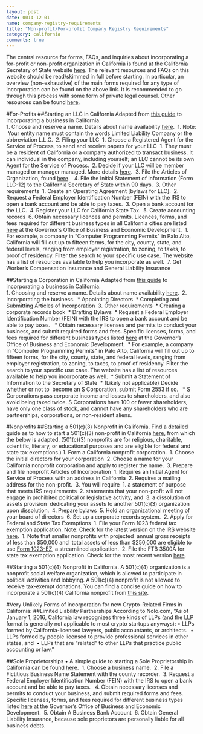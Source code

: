 ```yaml
---
layout: post
date: 0014-12-01
name: company-registry-requirements
title: "Non-profit/For-profit Company Registry Requirements"
category: california
comments: true
---
```


The central resource for forms, FAQs, and inquiries about incorporating a for-profit or non-profit organization in California is found at the California Secretary of State website [here](http://www.sos.ca.gov/business-programs/business-entities/faqs/). The relevant resources and FAQs on this website should be read/skimmed in full before starting. In particular, an overview (non-exhaustive) of the main forms required for any type of incorporation can be found on the above link. It is recommended to go through this process with some form of private legal counsel. Other resources can be found [here](http://www.sos.ca.gov/business-programs/business-entities/starting-business/).

#For-Profits
##Starting an LLC in California
Adapted from [this guide](https://howtostartanllc.com/california-llc) to incorporating a business in California.  
	1.	Choose and reserve a name. Details about name availability [here](http://www.sos.ca.gov/business-programs/business-entities/name-availability/). 
	  1.	Note:  Your entity name must contain the words Limited Liability Company or the abbreviation L.L.C. 
	2.	Filing your LLC 
	  1.	Choose a Registered Agent for the Service of Process, to send and receive papers for your LLC 
	    1.	They must be a resident of California or a company authorized to transact business. It can individual in the company, including yourself; an LLC cannot be its own Agent for the Service of Process. 
	  2.	Decide if your LLC will be member managed or manager managed. More details [here](https://howtostartanllc.com/members-vs-managers-managed-llc). 
	  3.	File the Articles of Organization, found [here](http://bpd.cdn.sos.ca.gov/llc/forms/llc-1.pdf).  
	  4.	File the Initial Statement of Information (Form LLC-12) to the California Secretary of State within 90 days. 
	3.	Other requirements 
	  1.	Create an Operating Agreement [bylaws for LLC]. 
	  2.	Request a Federal Employer Identification Number (FEIN) with the IRS to open a bank account and be able to pay taxes. 
	  3.	Open a bank account for the LLC. 
	  4.	Register your LLC for California State Tax. 
	  5.	Create accounting records 
	  6.	Obtain necessary licences and permits. Licences, forms, and fees required for different business types in all California cities are listed [here](http://www.calgold.ca.gov/) at the Governor’s Office of Business and Economic Development. 
	    1.	For example, a company in “Computer Programming Permits" in Palo Alto, California will fill out up to fifteen forms, for the city, county, state, and federal levels, ranging from employer registration, to zoning, to taxes, to proof of residency. Filter the search to your specific use case. The website has a list of resources available to help you incorporate as well. 
	  7.	Get Worker’s Compensation Insurance and General Liability Insurance 

##Starting a Corporation in California
Adapted from [this guide](https://www.wikihow.com/Incorporate-a-Business-in-California) to incorporating a business in California.  
	1.	Choosing and reserve a name. Details about name availability [here](http://www.sos.ca.gov/business-programs/business-entities/name-availability/). 
	2.	Incorporating the business. 
	  *	Appointing Directors 
	  *	Completing and Submitting Articles of Incorporation 
	3.	Other requirements 
	  *	Creating a corporate records book 
	  *	Drafting Bylaws 
	  *	Request a Federal Employer Identification Number (FEIN) with the IRS to open a bank account and be able to pay taxes.  
	  *	Obtain necessary licenses and permits to conduct your business, and submit required forms and fees. Specific licenses, forms, and fees required for different business types listed [here](http://www.calgold.ca.gov/) at the Governor’s Office of Business and Economic Development. 
	    *	For example, a company in “Computer Programming Permits" in Palo Alto, California will fill out up to fifteen forms, for the city, county, state, and federal levels, ranging from employer registration, to zoning, to taxes, to proof of residency. Filter the search to your specific use case. The website has a list of resources available to help you incorporate as well. 
	  *	Submit a Statement of Information to the Secretary of State 
	  *	(Likely not applicable) Decide whether or not to  become an S Corporation, submit Form 2553 if so.  
	    *	S Corporations pass corporate income and losses to shareholders, and also avoid being taxed twice. S Corporations have 100 or fewer shareholders, have only one class of stock, and cannot have any shareholders who are partnerships, corporations, or non-resident aliens. 

#Nonprofits
##Starting a 501(c)(3) Nonprofit in California.
Find a detailed guide as to how to start a 501(c)(3) non-profit in California [here](https://www.nolo.com/legal-encyclopedia/forming-nonprofit-corporation-california-36053.html), from which the below is adapted. (501(c)(3) nonprofits are for religious, charitable, scientific, literary, or educational purposes and are eligible for federal and state tax exemptions.) 
	1.	Form a California nonprofit corporation. 
	  1.	Choose the initial directors for your corporation 
	  2.	Choose a name for your California nonprofit corporation and apply to register the name. 
	  3.	Prepare and file nonprofit Articles of Incorporation 
	    1.	Requires an Initial Agent for Service of Process with an address in California 
	    2.	Requires a mailing address for the non-profit. 
	    3.	You will require 
	      1.	a statement of purpose that meets IRS requirements 
      	2.	statements that your non-profit will not engage in prohibited political or legislative activity, and 
       	3.	a dissolution of assets provision  dedicating your assets to another 501(c)(3) organization upon dissolution. 
	    4.	Prepare bylaws 
	    5.	Hold an organizational meeting of your board of directors 
	    6.	Set up a corporate records system. 
	2.	Apply for Federal and State Tax Exemptions 
	  1.	File your Form 1023 federal tax exemption application. Note: Check for the latest version on the IRS website [here](https://www.irs.gov/forms-pubs/about-form-1023). 
	    1.	Note that smaller nonprofits with projected  annual gross receipts of less than $50,000 and  total assets of less than $250,000 are eligible to use [Form 1023-EZ](https://www.irs.gov/forms-pubs/about-form-1023ez), a streamlined application. 
	  2.	File the FTB 3500A for state tax exemption application. Check for the most recent version [here](https://www.ftb.ca.gov/). 

##Starting a 501(c)(4) Nonprofit in California.
A 501(c)(4) organization is a nonprofit social welfare organization, which is allowed to participate in political activities and lobbying. A 501(c)(4) nonprofit is not allowed to receive tax-exempt donations. You can find a concise guide on how to incorporate a 501(c)(4) California nonprofit from [this site](http://www.nonprofitlawblog.com/how-to-start-a-501c4-california-nonprofit-step-by-step/).

#Very Unlikely Forms of incorporation for new Crypto-Related Firms in California:
##Limited Liability Partnerships
According to Nolo.com, “As of January 1, 2016, California law recognizes three kinds of LLPs (and the LLP format is generally not applicable to most crypto startups anyways):
	•	LLPs formed by California-licensed lawyers, public accountants, or architects. 
	•	LLPs formed by people licensed to provide professional services in other states, and 
	•	LLPs that are “related” to other LLPs that practice public accounting or law.” 

##Sole Proprietorships
	•	A simple guide to starting a Sole Proprietorship in California can be found [here](https://www.nolo.com/legal-encyclopedia/how-establish-sole-proprietorship-california.html). 
	  1.	Choose a business name. 
	  2.	File a Fictitious Business Name Statement with the county recorder. 
	  3.	Request a Federal Employer Identification Number (FEIN) with the IRS to open a bank account and be able to pay taxes.  
	  4.	Obtain necessary licenses and permits to conduct your business, and submit required forms and fees. Specific licenses, forms, and fees required for different business types listed [here](http://www.calgold.ca.gov/) at the Governor’s Office of Business and Economic Development. 
	  5.	Obtain A Business Bank Account 
	  6.	Obtain General Liability Insurance, because sole proprietors are personally liable for all business debts. 




